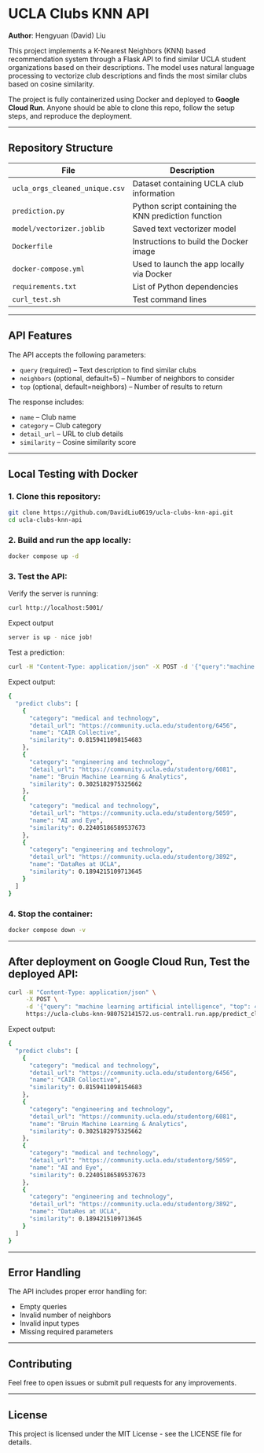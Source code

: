 # UCLA Clubs KNN API
**Author**: Hengyuan (David) Liu

This project implements a K-Nearest Neighbors (KNN) based recommendation system through a Flask API to find similar UCLA student organizations based on their descriptions. The model uses natural language processing to vectorize club descriptions and finds the most similar clubs based on cosine similarity.

The project is fully containerized using Docker and deployed to **Google Cloud Run**. Anyone should be able to clone this repo, follow the setup steps, and reproduce the deployment.

---

## Repository Structure

| File | Description |
|------|-------------|
| `ucla_orgs_cleaned_unique.csv` | Dataset containing UCLA club information |
| `prediction.py` | Python script containing the KNN prediction function |
| `model/vectorizer.joblib` | Saved text vectorizer model |
| `Dockerfile` | Instructions to build the Docker image |
| `docker-compose.yml` | Used to launch the app locally via Docker |
| `requirements.txt` | List of Python dependencies |
| `curl_test.sh` | Test command lines |

---

## API Features

The API accepts the following parameters:

- `query` (required) – Text description to find similar clubs
- `neighbors` (optional, default=5) – Number of neighbors to consider
- `top` (optional, default=neighbors) – Number of results to return

The response includes:
- `name` – Club name
- `category` – Club category
- `detail_url` – URL to club details
- `similarity` – Cosine similarity score

---

## Local Testing with Docker

### 1. Clone this repository:
```bash
git clone https://github.com/DavidLiu0619/ucla-clubs-knn-api.git
cd ucla-clubs-knn-api
```

### 2. Build and run the app locally:
```bash
docker compose up -d
```

### 3. Test the API:
Verify the server is running:
```bash
curl http://localhost:5001/
```

Expect output
```bash
server is up - nice job! 
```

Test a prediction:
```bash
curl -H "Content-Type: application/json" -X POST -d '{"query":"machine learning artificial intelligence", "top":4}' "http://localhost:5001/predict_clubs"
```

Expect output:
```bash
{
  "predict clubs": [
    {
      "category": "medical and technology",
      "detail_url": "https://community.ucla.edu/studentorg/6456",
      "name": "CAIR Collective",
      "similarity": 0.8159411098154683
    },
    {
      "category": "engineering and technology",
      "detail_url": "https://community.ucla.edu/studentorg/6081",
      "name": "Bruin Machine Learning & Analytics",
      "similarity": 0.3025182975325662
    },
    {
      "category": "medical and technology",
      "detail_url": "https://community.ucla.edu/studentorg/5059",
      "name": "AI and Eye",
      "similarity": 0.22405186589537673
    },
    {
      "category": "engineering and technology",
      "detail_url": "https://community.ucla.edu/studentorg/3892",
      "name": "DataRes at UCLA",
      "similarity": 0.1894215109713645
    }
  ]
}

```


### 4. Stop the container:
```bash
docker compose down -v
```

---

## After deployment on Google Cloud Run, Test the deployed API:
```bash
curl -H "Content-Type: application/json" \
     -X POST \
     -d '{"query": "machine learning artificial intelligence", "top": 4}' \
     https://ucla-clubs-knn-980752141572.us-central1.run.app/predict_clubs
```

Expect output:
```bash
{
  "predict clubs": [
    {
      "category": "medical and technology",
      "detail_url": "https://community.ucla.edu/studentorg/6456",
      "name": "CAIR Collective",
      "similarity": 0.8159411098154683
    },
    {
      "category": "engineering and technology",
      "detail_url": "https://community.ucla.edu/studentorg/6081",
      "name": "Bruin Machine Learning & Analytics",
      "similarity": 0.3025182975325662
    },
    {
      "category": "medical and technology",
      "detail_url": "https://community.ucla.edu/studentorg/5059",
      "name": "AI and Eye",
      "similarity": 0.22405186589537673
    },
    {
      "category": "engineering and technology",
      "detail_url": "https://community.ucla.edu/studentorg/3892",
      "name": "DataRes at UCLA",
      "similarity": 0.1894215109713645
    }
  ]
}

```

---

## Error Handling

The API includes proper error handling for:
- Empty queries
- Invalid number of neighbors
- Invalid input types
- Missing required parameters

---

## Contributing

Feel free to open issues or submit pull requests for any improvements.

---

## License

This project is licensed under the MIT License - see the LICENSE file for details. 
